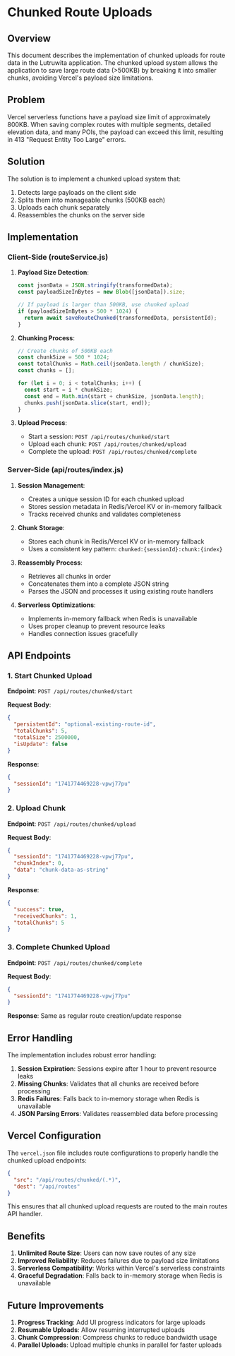 # Chunked Route Uploads

## Overview

This document describes the implementation of chunked uploads for route data in the Lutruwita application. The chunked upload system allows the application to save large route data (>500KB) by breaking it into smaller chunks, avoiding Vercel's payload size limitations.

## Problem

Vercel serverless functions have a payload size limit of approximately 800KB. When saving complex routes with multiple segments, detailed elevation data, and many POIs, the payload can exceed this limit, resulting in 413 "Request Entity Too Large" errors.

## Solution

The solution is to implement a chunked upload system that:

1. Detects large payloads on the client side
2. Splits them into manageable chunks (500KB each)
3. Uploads each chunk separately
4. Reassembles the chunks on the server side

## Implementation

### Client-Side (routeService.js)

1. **Payload Size Detection**:
   ```javascript
   const jsonData = JSON.stringify(transformedData);
   const payloadSizeInBytes = new Blob([jsonData]).size;
   
   // If payload is larger than 500KB, use chunked upload
   if (payloadSizeInBytes > 500 * 1024) {
     return await saveRouteChunked(transformedData, persistentId);
   }
   ```

2. **Chunking Process**:
   ```javascript
   // Create chunks of 500KB each
   const chunkSize = 500 * 1024;
   const totalChunks = Math.ceil(jsonData.length / chunkSize);
   const chunks = [];
   
   for (let i = 0; i < totalChunks; i++) {
     const start = i * chunkSize;
     const end = Math.min(start + chunkSize, jsonData.length);
     chunks.push(jsonData.slice(start, end));
   }
   ```

3. **Upload Process**:
   - Start a session: `POST /api/routes/chunked/start`
   - Upload each chunk: `POST /api/routes/chunked/upload`
   - Complete the upload: `POST /api/routes/chunked/complete`

### Server-Side (api/routes/index.js)

1. **Session Management**:
   - Creates a unique session ID for each chunked upload
   - Stores session metadata in Redis/Vercel KV or in-memory fallback
   - Tracks received chunks and validates completeness

2. **Chunk Storage**:
   - Stores each chunk in Redis/Vercel KV or in-memory fallback
   - Uses a consistent key pattern: `chunked:{sessionId}:chunk:{index}`

3. **Reassembly Process**:
   - Retrieves all chunks in order
   - Concatenates them into a complete JSON string
   - Parses the JSON and processes it using existing route handlers

4. **Serverless Optimizations**:
   - Implements in-memory fallback when Redis is unavailable
   - Uses proper cleanup to prevent resource leaks
   - Handles connection issues gracefully

## API Endpoints

### 1. Start Chunked Upload

**Endpoint**: `POST /api/routes/chunked/start`

**Request Body**:
```json
{
  "persistentId": "optional-existing-route-id",
  "totalChunks": 5,
  "totalSize": 2500000,
  "isUpdate": false
}
```

**Response**:
```json
{
  "sessionId": "1741774469228-vpwj77pu"
}
```

### 2. Upload Chunk

**Endpoint**: `POST /api/routes/chunked/upload`

**Request Body**:
```json
{
  "sessionId": "1741774469228-vpwj77pu",
  "chunkIndex": 0,
  "data": "chunk-data-as-string"
}
```

**Response**:
```json
{
  "success": true,
  "receivedChunks": 1,
  "totalChunks": 5
}
```

### 3. Complete Chunked Upload

**Endpoint**: `POST /api/routes/chunked/complete`

**Request Body**:
```json
{
  "sessionId": "1741774469228-vpwj77pu"
}
```

**Response**: Same as regular route creation/update response

## Error Handling

The implementation includes robust error handling:

1. **Session Expiration**: Sessions expire after 1 hour to prevent resource leaks
2. **Missing Chunks**: Validates that all chunks are received before processing
3. **Redis Failures**: Falls back to in-memory storage when Redis is unavailable
4. **JSON Parsing Errors**: Validates reassembled data before processing

## Vercel Configuration

The `vercel.json` file includes route configurations to properly handle the chunked upload endpoints:

```json
{
  "src": "/api/routes/chunked/(.*)",
  "dest": "/api/routes"
}
```

This ensures that all chunked upload requests are routed to the main routes API handler.

## Benefits

1. **Unlimited Route Size**: Users can now save routes of any size
2. **Improved Reliability**: Reduces failures due to payload size limitations
3. **Serverless Compatibility**: Works within Vercel's serverless constraints
4. **Graceful Degradation**: Falls back to in-memory storage when Redis is unavailable

## Future Improvements

1. **Progress Tracking**: Add UI progress indicators for large uploads
2. **Resumable Uploads**: Allow resuming interrupted uploads
3. **Chunk Compression**: Compress chunks to reduce bandwidth usage
4. **Parallel Uploads**: Upload multiple chunks in parallel for faster uploads
